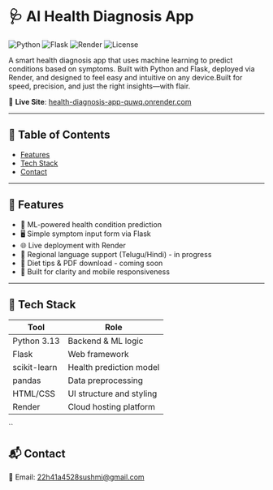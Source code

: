 # 🩺 AI Health Diagnosis App

![Python](https://img.shields.io/badge/Python-3.13-blue)
![Flask](https://img.shields.io/badge/Flask-Web_Framework-orange)
![Render](https://img.shields.io/badge/Render-Hosting-purple)
![License](https://img.shields.io/badge/License-MIT-green)

A smart health diagnosis app that uses machine learning to predict conditions based on symptoms. Built with Python and Flask, deployed via Render, and designed to feel easy and intuitive on any device.Built for speed, precision, and just the right insights—with flair.

🔗 **Live Site**: [health-diagnosis-app-quwq.onrender.com](https://health-diagnosis-app-quwq.onrender.com)

---

## 📘 Table of Contents
- [Features](#features)
- [Tech Stack](#tech-stack)
- [Contact](#contact)

---

## 🔮 Features
- 🤖 ML-powered health condition prediction
- 🖥️ Simple symptom input form via Flask
- 🌐 Live deployment with Render
- 💬 Regional language support (Telugu/Hindi) - in progress
- 🥗 Diet tips & PDF download - coming soon
- 🎨 Built for clarity and mobile responsiveness

---

## 🧠 Tech Stack

| Tool         | Role                          |
|--------------|-------------------------------|
| Python 3.13  | Backend & ML logic             |
| Flask        | Web framework                  |
| scikit-learn | Health prediction model        |
| pandas       | Data preprocessing             |
| HTML/CSS     | UI structure and styling       |
| Render       | Cloud hosting platform         |

``
## 📬 Contact
💌 Email: 22h41a4528sushmi@gmail.com

